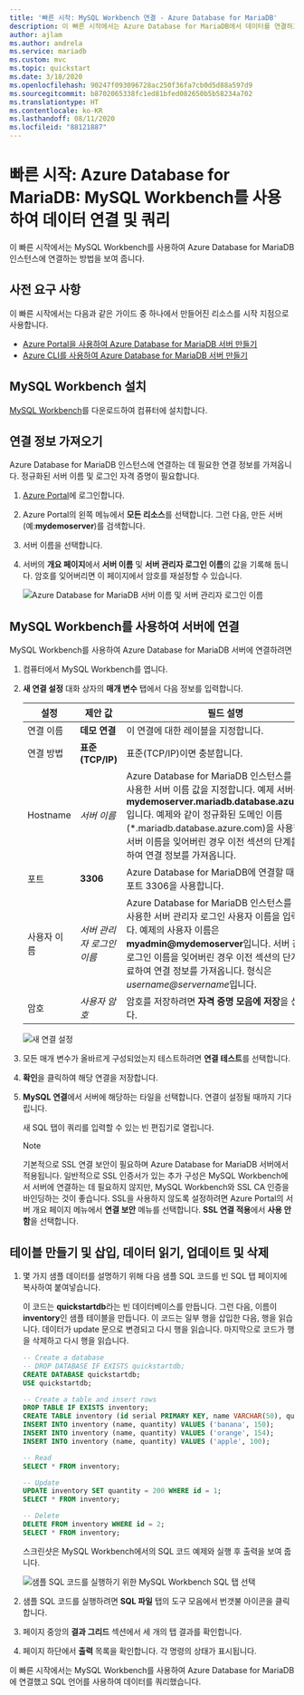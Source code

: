 ```yaml
---
title: '빠른 시작: MySQL Workbench 연결 - Azure Database for MariaDB'
description: 이 빠른 시작에서는 Azure Database for MariaDB에서 데이터를 연결하고 쿼리하는 데 MySQL Workbench를 사용하는 단계를 제공합니다.
author: ajlam
ms.author: andrela
ms.service: mariadb
ms.custom: mvc
ms.topic: quickstart
ms.date: 3/18/2020
ms.openlocfilehash: 90247f093096728ac250f36fa7cb0d5d88a597d9
ms.sourcegitcommit: b8702065338fc1ed81bfed082650b5b58234a702
ms.translationtype: HT
ms.contentlocale: ko-KR
ms.lasthandoff: 08/11/2020
ms.locfileid: "88121887"
---
```

# <a name="quickstart-azure-database-for-mariadb-use-mysql-workbench-to-connect-and-query-data"></a>빠른 시작: Azure Database for MariaDB: MySQL Workbench를 사용하여 데이터 연결 및 쿼리

이 빠른 시작에서는 MySQL Workbench를 사용하여 Azure Database for MariaDB 인스턴스에 연결하는 방법을 보여 줍니다. 

## <a name="prerequisites"></a>사전 요구 사항

이 빠른 시작에서는 다음과 같은 가이드 중 하나에서 만들어진 리소스를 시작 지점으로 사용합니다.

- [Azure Portal을 사용하여 Azure Database for MariaDB 서버 만들기](./quickstart-create-mariadb-server-database-using-azure-portal.md)
- [Azure CLI를 사용하여 Azure Database for MariaDB 서버 만들기](./quickstart-create-mariadb-server-database-using-azure-cli.md)

## <a name="install-mysql-workbench"></a>MySQL Workbench 설치

[MySQL Workbench](https://dev.mysql.com/downloads/workbench/)를 다운로드하여 컴퓨터에 설치합니다.

## <a name="get-connection-information"></a>연결 정보 가져오기

Azure Database for MariaDB 인스턴스에 연결하는 데 필요한 연결 정보를 가져옵니다. 정규화된 서버 이름 및 로그인 자격 증명이 필요합니다.

1. [Azure Portal](https://portal.azure.com/)에 로그인합니다.

2. Azure Portal의 왼쪽 메뉴에서 **모든 리소스**를 선택합니다. 그런 다음, 만든 서버(예:**mydemoserver**)를 검색합니다.

3. 서버 이름을 선택합니다.

4. 서버의 **개요 페이지**에서 **서버 이름** 및 **서버 관리자 로그인 이름**의 값을 기록해 둡니다. 암호를 잊어버리면 이 페이지에서 암호를 재설정할 수 있습니다.

   ![Azure Database for MariaDB 서버 이름 및 서버 관리자 로그인 이름](./media/connect-workbench/1_server-overview-name-login.png)

## <a name="connect-to-the-server-by-using-mysql-workbench"></a>MySQL Workbench를 사용하여 서버에 연결

MySQL Workbench를 사용하여 Azure Database for MariaDB 서버에 연결하려면

1. 컴퓨터에서 MySQL Workbench를 엽니다. 

2. **새 연결 설정** 대화 상자의 **매개 변수** 탭에서 다음 정보를 입력합니다.

   | 설정 | 제안 값 | 필드 설명 |
   |---|---|---|
   |   연결 이름 | **데모 연결** | 이 연결에 대한 레이블을 지정합니다. |
   | 연결 방법 | **표준(TCP/IP)** | 표준(TCP/IP)이면 충분합니다. |
   | Hostname | *서버 이름* | Azure Database for MariaDB 인스턴스를 만들 때 사용한 서버 이름 값을 지정합니다. 예제 서버는 **mydemoserver.mariadb.database.azure.com**입니다. 예제와 같이 정규화된 도메인 이름(\*.mariadb.database.azure.com)을 사용합니다. 서버 이름을 잊어버린 경우 이전 섹션의 단계를 완료하여 연결 정보를 가져옵니다.  |
   | 포트 | **3306** | Azure Database for MariaDB에 연결할 때는 항상 포트 3306을 사용합니다. |
   | 사용자 이름 |  *서버 관리자 로그인 이름* | Azure Database for MariaDB 인스턴스를 만들 때 사용한 서버 관리자 로그인 사용자 이름을 입력합니다. 예제의 사용자 이름은 **myadmin\@mydemoserver**입니다. 서버 관리자 로그인 이름을 잊어버린 경우 이전 섹션의 단계를 완료하여 연결 정보를 가져옵니다. 형식은 *username\@servername*입니다.
   | 암호 | *사용자 암호* | 암호를 저장하려면 **자격 증명 모음에 저장**을 선택합니다. |

   ![새 연결 설정](./media/connect-workbench/2-setup-new-connection.png)

3. 모든 매개 변수가 올바르게 구성되었는지 테스트하려면 **연결 테스트**를 선택합니다. 

4. **확인**을 클릭하여 해당 연결을 저장합니다. 

5. **MySQL 연결**에서 서버에 해당하는 타일을 선택합니다. 연결이 설정될 때까지 기다립니다.

   새 SQL 탭이 쿼리를 입력할 수 있는 빈 편집기로 열립니다.
    
   > [!NOTE]
   > 기본적으로 SSL 연결 보안이 필요하며 Azure Database for MariaDB 서버에서 적용됩니다. 일반적으로 SSL 인증서가 있는 추가 구성은 MySQL Workbench에서 서버에 연결하는 데 필요하지 않지만, MySQL Workbench와 SSL CA 인증을 바인딩하는 것이 좋습니다. SSL을 사용하지 않도록 설정하려면 Azure Portal의 서버 개요 페이지 메뉴에서 **연결 보안** 메뉴를 선택합니다. **SSL 연결 적용**에서 **사용 안함**을 선택합니다.

## <a name="create-table-and-insert-read-update-and-delete-data"></a>테이블 만들기 및 삽입, 데이터 읽기, 업데이트 및 삭제

1. 몇 가지 샘플 데이터를 설명하기 위해 다음 샘플 SQL 코드를 빈 SQL 탭 페이지에 복사하여 붙여넣습니다.

    이 코드는 **quickstartdb**라는 빈 데이터베이스를 만듭니다. 그런 다음, 이름이 **inventory**인 샘플 테이블을 만듭니다. 이 코드는 일부 행을 삽입한 다음, 행을 읽습니다. 데이터가 update 문으로 변경되고 다시 행을 읽습니다. 마지막으로 코드가 행을 삭제하고 다시 행을 읽습니다.
    
    ```sql
    -- Create a database
    -- DROP DATABASE IF EXISTS quickstartdb;
    CREATE DATABASE quickstartdb;
    USE quickstartdb;
    
    -- Create a table and insert rows
    DROP TABLE IF EXISTS inventory;
    CREATE TABLE inventory (id serial PRIMARY KEY, name VARCHAR(50), quantity INTEGER);
    INSERT INTO inventory (name, quantity) VALUES ('banana', 150);
    INSERT INTO inventory (name, quantity) VALUES ('orange', 154);
    INSERT INTO inventory (name, quantity) VALUES ('apple', 100);
    
    -- Read
    SELECT * FROM inventory;
    
    -- Update
    UPDATE inventory SET quantity = 200 WHERE id = 1;
    SELECT * FROM inventory;
    
    -- Delete
    DELETE FROM inventory WHERE id = 2;
    SELECT * FROM inventory;
    ```

    스크린샷은 MySQL Workbench에서의 SQL 코드 예제와 실행 후 출력을 보여 줍니다.
    
    ![샘플 SQL 코드를 실행하기 위한 MySQL Workbench SQL 탭 선택](media/connect-workbench/3-workbench-sql-tab.png)

2. 샘플 SQL 코드를 실행하려면 **SQL 파일** 탭의 도구 모음에서 번갯불 아이콘을 클릭합니다.
3. 페이지 중앙의 **결과 그리드** 섹션에서 세 개의 탭 결과를 확인합니다. 
4. 페이지 하단에서 **출력** 목록을 확인합니다. 각 명령의 상태가 표시됩니다. 

이 빠른 시작에서는 MySQL Workbench를 사용하여 Azure Database for MariaDB에 연결했고 SQL 언어를 사용하여 데이터를 쿼리했습니다.

<!--
## Next steps
> [!div class="nextstepaction"]
> [Migrate your database using Export and Import](./concepts-migrate-import-export.md)
-->
